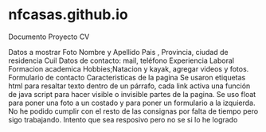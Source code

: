 # nfcasas.github.io
Documento Proyecto CV

Datos a mostrar
Foto
Nombre y Apellido
Pais , Provincia, ciudad de residencia
Cuil
Datos de contacto: mail, teléfono
Experiencia Laboral
Formacion academica
Hobbies;Natacion y kayak, agregar videos y fotos.
Formulario de contacto
Caracteristicas de la pagina
Se usaron etiquetas html para resaltar texto dentro de un párrafo, cada link activa una función de java script para hacer visible o invisible partes de la pagina.
Se uso float para poner una foto a un costado y para poner un formulario a la izquierda.
No he podido cumplir con el resto de las consignas por falta de tiempo pero sigo trabajando.
Intento que sea resposivo pero no se si lo he logrado
